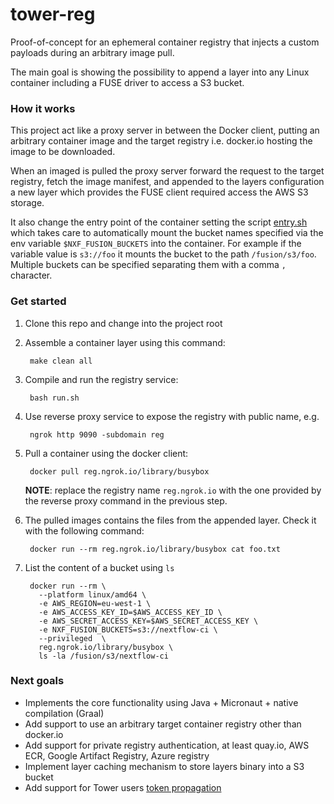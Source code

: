 # tower-reg 

Proof-of-concept for an ephemeral container registry that injects 
a custom payloads during an arbitrary image pull.

The main goal is showing the possibility to append a layer into any Linux
container including a FUSE driver to access a S3 bucket.

### How it works 

This project act like a proxy server in between the Docker client, putting an 
arbitrary container image and the target registry i.e. docker.io hosting the 
image to be downloaded. 

When an imaged is pulled the proxy server forward the request to the target registry, 
fetch the image manifest, and appended to the layers configuration a new layer 
which provides the FUSE client required access the AWS S3 storage.

It also change the entry point of the container setting the script [entry.sh](.layer/opt/fusion/entry.sh)
which takes care to automatically mount the bucket names specified via the env variable 
`$NXF_FUSION_BUCKETS` into the container. For example if the variable value is `s3://foo` it mounts 
the bucket to the path `/fusion/s3/foo`. Multiple buckets can be specified separating them 
with a comma `,` character.

### Get started 

1. Clone this repo and change into the project root


2. Assemble a container layer using this command:

   
        make clean all


3. Compile and run the registry service:  

        bash run.sh

4. Use reverse proxy service to expose the registry with public name, e.g. 

        ngrok http 9090 -subdomain reg


5. Pull a container using the docker client: 

        docker pull reg.ngrok.io/library/busybox
        
    **NOTE**: replace the registry name `reg.ngrok.io` with the one provided by the reverse proxy command in the previous step.

6. The pulled images contains the files from the appended layer. Check it with the following command:

        docker run --rm reg.ngrok.io/library/busybox cat foo.txt

7. List the content of a bucket using `ls`

        docker run --rm \
          --platform linux/amd64 \
          -e AWS_REGION=eu-west-1 \
          -e AWS_ACCESS_KEY_ID=$AWS_ACCESS_KEY_ID \
          -e AWS_SECRET_ACCESS_KEY=$AWS_SECRET_ACCESS_KEY \
          -e NXF_FUSION_BUCKETS=s3://nextflow-ci \
          --privileged  \
          reg.ngrok.io/library/busybox \
          ls -la /fusion/s3/nextflow-ci
  

### Next goals 

* Implements the core functionality using Java + Micronaut + native compilation (Graal)
* Add support to use an arbitrary target container registry other than docker.io 
* Add support for private registry authentication, at least quay.io, AWS ECR, Google Artifact Registry, Azure registry
* Implement layer caching mechanism to store layers binary into a S3 bucket 
* Add support for Tower users [token propagation](https://micronaut-projects.github.io/micronaut-guides-poc/latest/micronaut-token-propagation-gradle-java.html) 
